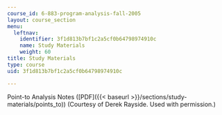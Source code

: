 ```yaml
---
course_id: 6-883-program-analysis-fall-2005
layout: course_section
menu:
  leftnav:
    identifier: 3f1d813b7bf1c2a5cf0b64798974910c
    name: Study Materials
    weight: 60
title: Study Materials
type: course
uid: 3f1d813b7bf1c2a5cf0b64798974910c

---
```


Point-to Analysis Notes ([PDF]({{< baseurl >}}/sections/study-materials/points_to)) (Courtesy of Derek Rayside. Used with permission.)